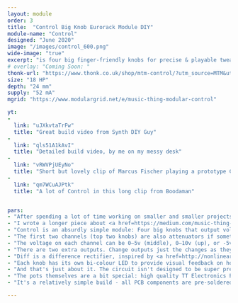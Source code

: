 ```yaml
---
layout: module
order: 3
title:  "Control Big Knob Eurorack Module DIY"
module-name: "Control"
designed: "June 2020" 
image: "/images/control_600.png"
wide-image: "true" 
excerpt: "is four big finger-friendly knobs for precise & playable tweaking" 
# overlay: "Coming Soon: "
thonk-url: "https://www.thonk.co.uk/shop/mtm-control/?utm_source=MTM&utm_campaign=Control" 
size: "18 HP"
depth: "24 mm"
supply: "52 mA"
mgrid: "https://www.modulargrid.net/e/music-thing-modular-control"

yt:
- 
  link: "uJXkvtaTrFw"
  title: "Great build video from Synth DIY Guy"
- 
  link: "qls51A1kAvI"
  title: "Detailed build video, by me on my messy desk"
- 
  link: "vRWVPjUEyNo"
  title: "Short but lovely clip of Marcus Fischer playing a prototype Control"
- 
  link: "qm7WCuAJPtk"
  title: "A lot of Control in this long clip from Boodaman"


pars:
- "After spending a lot of time working on smaller and smaller projects, I realised that many Eurorack synths were missing something critical: controls that are big enough to be fun."
- "I wrote a longer piece about <a href=https://medium.com/music-thing-modular-notes/make-knob-twiddling-great-again-47065a346c2>Human-Sized Musical Interfaces</a>, touching on NASA guidelines, the cult of vintage test equipment and DJs suffering from Hot Knobs."
- "Control is an absurdly simple module: Four big knobs that output voltages. Connect those voltages to modules, and you have high-precision, intuitive control. Connect those voltages to several modules, and you have interesting, repeatable confusion."
- "The first two channels (top two knobs) are also attenuators if something is plugged into the leftmost sockets."
- "The voltage on each channel can be 0–5v (middle), 0–10v (up), or -5v to +5v (down). When using a channel as an attenuator, keep it in 0–5v or you’ll get weird gain or offset (which you may want)."
- "There are two extra outputs. Change outputs just the changes as they happen. If a knob is turned quickly to the right, it will output a little burst of positive voltage. If a four-handed performer turns all four knobs quickly anti-clockwise, it will output a chunky pulse of negative voltage. Patching Change into an input creates a primitive clock."
- "Diff is a difference rectifier, inspired by <a href=http://nonlinearcircuits.blogspot.com/2012/11/neuron-difference-rectifier-pcbs.html>NonlinearCircuits</a>, but with a slightly different circuit. It compares the difference between 1&2, and between 3&4, and finally outputs the difference between those two differences. The aim was to create a bumpy, unpredictable voltage between 0 and 10v. It’s not random, but it’s not easily predictable, either."
- "Each knob has its own bi-colour LED to provide visual feedback on how much voltage is being output. There are also LED indicators for the Change and Diff outputs."
- "And that's just about it. The circuit isn't designed to be super precise. It works best when you patch into a bunch of points in a complex patch, then just sit back, listen, and make small (or big) movements with the knobs."
- "The pots themselves are a bit special: high quality TT Electronics P260T – as used in SynthTech modules and many 5U synths. They have steel shafts bolted to the front panel and they feel great."
- "It's a relatively simple build - all PCB components are pre-soldered SMD, so the assembly is mainly LEDs, pots and a slightly fiddly mechanical process. Watch me building a kit below."

---
```


